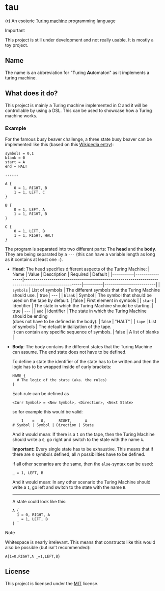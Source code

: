 # tau
(τ) An esoteric [Turing machine](https://en.wikipedia.org/wiki/Turing_machine) programming language

> [!IMPORTANT]
> This project is still under development and not really usable. It is mostly a toy project.

## Name
The name is an abbreviation for "**T**uring **Au**tomaton" as it implements a turing machine.

## What does it do?
This project is mainly a Turing machine implemented in C and it will be controllable by using a DSL. This can be used to showcase how a Turing machine works.

### Example
For the famous busy beaver challenge, a three state busy beaver can be implemented like this (based on this [Wikipedia entry](https://en.wikipedia.org/wiki/Turing_machine#Formal_definition)):
```
symbols = 0,1
blank = 0
start = A
end = HALT

------

A {
    0 = 1, RIGHT, B
    1 = 1, LEFT, C
}

B {
    0 = 1, LEFT, A
    1 = 1, RIGHT, B
}

C {
    0 = 1, LEFT, B
    1 = 1, RIGHT, HALT
}
```

The program is separated into two different parts: The **head** and the **body**. They are being separated by a `---` (this can have a variable length as long as it contains at least one `-`).

- **Head**: The head specifies different aspects of the Turing Machine:
    | Name      | Value           | Description                                                                                           | Required | Default                  |
    |-----------|-----------------|-------------------------------------------------------------------------------------------------------|----------|--------------------------|
    | `symbols` | List of symbols | The different symbols that the Turing Machine should use.                                             | true     | ---                      |
    | `blank`   | Symbol          | The symbol that should be used on the tape by default.                                                | false    | First element in symbols |
    | `start`   | Identifier      | The state in which the Turing Machine should be starting.                                             | true     | ---                      |
    | `end`     | Identifier      | The state in which the Turing Machine should be ending <br>(does not have to be defined in the body). | false    | "HALT"                   |
    | `tape`    | List of symbols | The default initialization of the tape. <br>It can contain any specific sequence of symbols.          | false    | A list of blanks         |

- **Body**: The body contains the different states that the Turing Machine can assume. The end state does not have to be defined.

  To define a state the identifier of the state has to be written and then the logic has to be wrapped inside of curly brackets:
  ```
  NAME {
    # The logic of the state (aka. the rules)
  }
  ```

  Each rule can be defined as 
  ```
  <Curr Symbol> = <New Symbol>, <Direction>, <Next State>
  ```
  so for example this would be valid:
  ```
      1    =   0,      RIGHT,      A
  # Symbol | Symbol | Direction | State
  ```
  And it would mean: If there is a `1` on the tape, then the Turing Machine should write a `0`, go right and switch to the state with the name `A`.

  **Important:** Every single state has to be exhaustive. This means that if there are $n$ symbols defined, all $n$ possibilities have to be defined.

  If all other scenarios are the same, then the `else`-syntax can be used:
  ```
  _ = 1, LEFT, B 
  ```
  And it would mean: In any other scenario the Turing Machine should write a `1`, go left and switch to the state with the name `B`.

  ----

  A state could look like this:
  ```
  A {
    1 = 0, RIGHT, A
    _ = 1, LEFT, B
  }
  ```

> [!NOTE]
> Whitespace is nearly irrelevant. This means that constructs like this would also be possible (but isn't recommended):
> ```
> A{1=0,RIGHT,A _=1,LEFT,B}
> ```

## License
This project is licensed under the [MIT](LICENSE) license.

